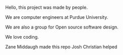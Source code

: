 Hello, this project was made by people.

We are computer engineers at Purdue University.

We are also a group for Open source software design.

We love coding.

Zane Middaugh made this repo
Josh Christian helped